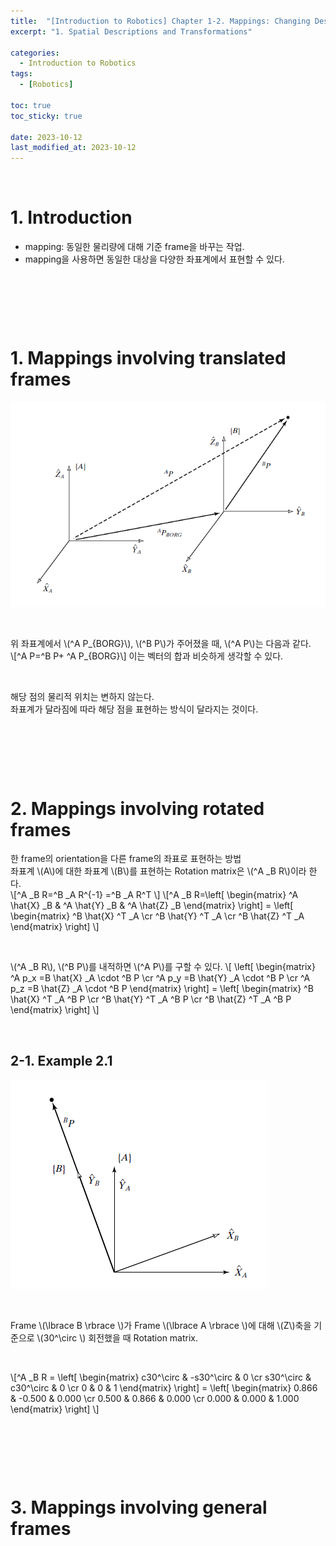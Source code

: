 ```yaml
---
title:  "[Introduction to Robotics] Chapter 1-2. Mappings: Changing Descriptions from Frame to Frame"
excerpt: "1. Spatial Descriptions and Transformations"

categories:
  - Introduction to Robotics
tags:
  - [Robotics]

toc: true
toc_sticky: true
 
date: 2023-10-12
last_modified_at: 2023-10-12
---
```


&nbsp;

# 1. Introduction
- mapping: 동일한 물리량에 대해 기준 frame을 바꾸는 작업.
- mapping을 사용하면 동일한 대상을 다양한 좌표계에서 표현할 수 있다.

&nbsp;

&nbsp;

&nbsp;

# 1. Mappings involving translated frames
![image](/assets/images/IR_Figure2.4.png)

&nbsp;

위 좌표계에서 \\(^A P_{BORG}\\), \\(^B P\\)가 주어졌을 때, \\(^A P\\)는 다음과 같다.\
\\[^A P=^B P+ ^A P_{BORG}\\]
이는 벡터의 합과 비슷하게 생각할 수 있다.

&nbsp;

해당 점의 물리적 위치는 변하지 않는다.\
좌표계가 달라짐에 따라 해당 점을 표현하는 방식이 달라지는 것이다.

&nbsp;

&nbsp;

&nbsp;

# 2. Mappings involving rotated frames
한 frame의 orientation을 다른 frame의 좌표로 표현하는 방법\
좌표계 \\(A\\)에 대한 좌표계 \\(B\\)를 표현하는 Rotation matrix은 \\(^A _B R\\)이라 한다.\
\\[^A _B R=^B _A R^{-1} =^B _A R^T \\]
\\[^A _B R=\left[ \begin{matrix} ^A \hat{X} _B & ^A \hat{Y} _B & ^A \hat{Z} _B \end{matrix} \right] = \left[ \begin{matrix} ^B \hat{X} ^T _A \cr ^B \hat{Y} ^T _A \cr ^B \hat{Z} ^T _A \end{matrix} \right] \\]

&nbsp;

\\(^A _B R\\), \\(^B P\\)를 내적하면 \\(^A P\\)를 구할 수 있다.
\\[ \left[ \begin{matrix} ^A p_x =B \hat{X} _A \cdot ^B P \cr ^A p_y =B \hat{Y} _A \cdot ^B P \cr ^A p_z =B \hat{Z} _A \cdot ^B P \end{matrix} \right] = \left[ \begin{matrix} ^B \hat{X} ^T _A ^B P \cr ^B \hat{Y} ^T _A ^B P \cr ^B \hat{Z} ^T _A ^B P \end{matrix} \right] \\]

&nbsp;

## 2-1. Example 2.1
![image](/assets/images/IR_Figure2.6.png)

&nbsp;

Frame \\(\lbrace B \rbrace \\)가 Frame \\(\lbrace A \rbrace \\)에 대해 \\(Z\\)축을 기준으로 \\(30^\circ \\) 회전했을 때 Rotation matrix.

&nbsp;

\\[^A _B R = \left[ \begin{matrix} c30^\circ & -s30^\circ & 0 \cr s30^\circ & c30^\circ & 0 \cr 0 & 0 & 1 \end{matrix} \right] = \left[ \begin{matrix} 0.866 & -0.500 & 0.000 \cr 0.500 & 0.866 & 0.000 \cr 0.000 & 0.000 & 1.000 \end{matrix} \right] \\]

&nbsp;

&nbsp;

&nbsp;

# 3. Mappings involving general frames
